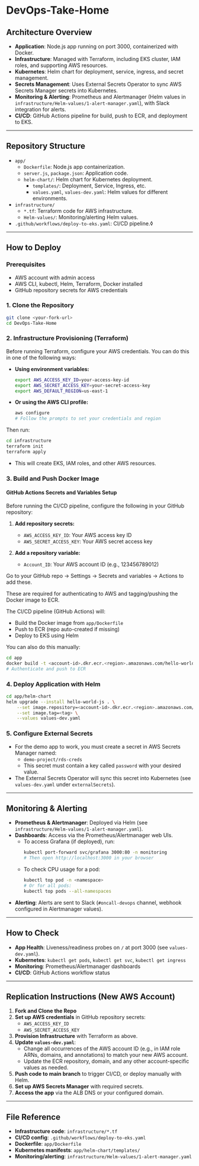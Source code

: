 # DevOps-Take-Home

## Architecture Overview

- **Application**: Node.js app running on port 3000, containerized with Docker.
- **Infrastructure**: Managed with Terraform, including EKS cluster, IAM roles, and supporting AWS resources.
- **Kubernetes**: Helm chart for deployment, service, ingress, and secret management.
- **Secrets Management**: Uses External Secrets Operator to sync AWS Secrets Manager secrets into Kubernetes.
- **Monitoring & Alerting**: Prometheus and Alertmanager (Helm values in `infrastructure/Helm-values/1-alert-manager.yaml`), with Slack integration for alerts.
- **CI/CD**: GitHub Actions pipeline for build, push to ECR, and deployment to EKS.

---

## Repository Structure

- `app/`
	- `Dockerfile`: Node.js app containerization.
	- `server.js`, `package.json`: Application code.
	- `helm-chart/`: Helm chart for Kubernetes deployment.
		- `templates/`: Deployment, Service, Ingress, etc.
		- `values.yaml`, `values-dev.yaml`: Helm values for different environments.
- `infrastructure/`
	- `*.tf`: Terraform code for AWS infrastructure.
	- `Helm-values/`: Monitoring/alerting Helm values.
- `.github/workflows/deploy-to-eks.yaml`: CI/CD pipeline.◊

---

## How to Deploy

### Prerequisites

- AWS account with admin access
- AWS CLI, kubectl, Helm, Terraform, Docker installed
- GitHub repository secrets for AWS credentials

### 1. Clone the Repository

```sh
git clone <your-fork-url>
cd DevOps-Take-Home
```


### 2. Infrastructure Provisioning (Terraform)

Before running Terraform, configure your AWS credentials. You can do this in one of the following ways:

- **Using environment variables:**
	```sh
	export AWS_ACCESS_KEY_ID=your-access-key-id
	export AWS_SECRET_ACCESS_KEY=your-secret-access-key
	export AWS_DEFAULT_REGION=us-east-1
	```
- **Or using the AWS CLI profile:**
	```sh
	aws configure
	# Follow the prompts to set your credentials and region
	```

Then run:
```sh
cd infrastructure
terraform init
terraform apply
```
- This will create EKS, IAM roles, and other AWS resources.


### 3. Build and Push Docker Image

#### GitHub Actions Secrets and Variables Setup

Before running the CI/CD pipeline, configure the following in your GitHub repository:

1. **Add repository secrets:**
	- `AWS_ACCESS_KEY_ID`: Your AWS access key ID
	- `AWS_SECRET_ACCESS_KEY`: Your AWS secret access key

2. **Add a repository variable:**
	- `Account_ID`: Your AWS account ID (e.g., 123456789012)

Go to your GitHub repo → Settings → Secrets and variables → Actions to add these.

These are required for authenticating to AWS and tagging/pushing the Docker image to ECR.

The CI/CD pipeline (GitHub Actions) will:
- Build the Docker image from `app/Dockerfile`
- Push to ECR (repo auto-created if missing)
- Deploy to EKS using Helm

You can also do this manually:
```sh
cd app
docker build -t <account-id>.dkr.ecr.<region>.amazonaws.com/hello-world-js:<tag> .
# Authenticate and push to ECR
```

### 4. Deploy Application with Helm

```sh
cd app/helm-chart
helm upgrade --install hello-world-js . \
	--set image.repository=<account-id>.dkr.ecr.<region>.amazonaws.com/hello-world-js \
	--set image.tag=<tag> \
	--values values-dev.yaml
```


### 5. Configure External Secrets

- For the demo app to work, you must create a secret in AWS Secrets Manager named:
	- `demo-project/rds-creds`
	- This secret must contain a key called `password` with your desired value.
- The External Secrets Operator will sync this secret into Kubernetes (see `values-dev.yaml` under `externalSecrets`).

---


## Monitoring & Alerting

- **Prometheus & Alertmanager**: Deployed via Helm (see `infrastructure/Helm-values/1-alert-manager.yaml`).
- **Dashboards**: Access via the Prometheus/Alertmanager web UIs.
	- To access Grafana (if deployed), run:
		```sh
		kubectl port-forward svc/grafana 3000:80 -n monitoring
		# Then open http://localhost:3000 in your browser
		```
	- To check CPU usage for a pod:
		```sh
		kubectl top pod -n <namespace>
		# Or for all pods:
		kubectl top pods --all-namespaces
		```
- **Alerting**: Alerts are sent to Slack (`#oncall-devops` channel, webhook configured in Alertmanager values).

---

## How to Check

- **App Health**: Liveness/readiness probes on `/` at port 3000 (see `values-dev.yaml`).
- **Kubernetes**: `kubectl get pods`, `kubectl get svc`, `kubectl get ingress`
- **Monitoring**: Prometheus/Alertmanager dashboards
- **CI/CD**: GitHub Actions workflow status

---

## Replication Instructions (New AWS Account)

1. **Fork and Clone the Repo**
2. **Set up AWS credentials** in GitHub repository secrets:
	 - `AWS_ACCESS_KEY_ID`
	 - `AWS_SECRET_ACCESS_KEY`
3. **Provision Infrastructure** with Terraform as above.
4. **Update `values-dev.yaml`**:
	- Change all occurrences of the AWS account ID (e.g., in IAM role ARNs, domains, and annotations) to match your new AWS account.
	- Update the ECR repository, domain, and any other account-specific values as needed.
5. **Push code to main branch** to trigger CI/CD, or deploy manually with Helm.
6. **Set up AWS Secrets Manager** with required secrets.
7. **Access the app** via the ALB DNS or your configured domain.

---

## File Reference

- **Infrastructure code**: `infrastructure/*.tf`
- **CI/CD config**: `.github/workflows/deploy-to-eks.yaml`
- **Dockerfile**: `app/Dockerfile`
- **Kubernetes manifests**: `app/helm-chart/templates/`
- **Monitoring/alerting**: `infrastructure/Helm-values/1-alert-manager.yaml`